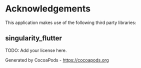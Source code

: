 # Acknowledgements
This application makes use of the following third party libraries:

## singularity_flutter

TODO: Add your license here.

Generated by CocoaPods - https://cocoapods.org

